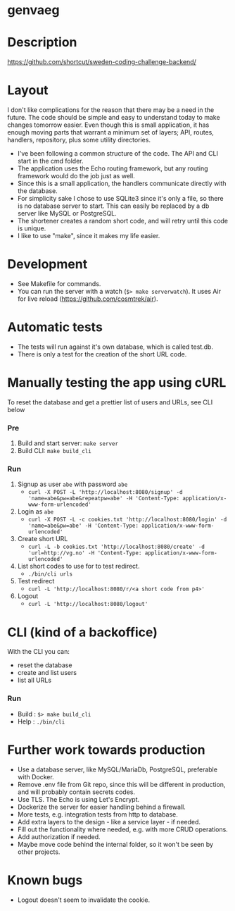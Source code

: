 # genvaeg


# Description

https://github.com/shortcut/sweden-coding-challenge-backend/

# Layout

I don't like complications for the reason that there may be a need in the future. The code should be simple and easy to understand today to make changes tomorrow easier. Even though this is small application, it has enough moving parts that warrant a minimum set of layers; API, routes, handlers, repository, plus some utility directories.

- I've been following a common structure of the code. The API and CLI start in the cmd folder.
- The application uses the Echo routing framework, but any routing framework would do the job just as well.
- Since this is a small application, the handlers communicate directly with the database.
- For simplicity sake I chose to use SQLite3 since it's only a file, so there is no database server to start. This can easily be replaced by a db server like MySQL or PostgreSQL.
- The shortener creates a random short code, and will retry until this code is unique.
- I like to use "make", since it makes my life easier.

# Development

- See Makefile for commands.
- You can run the server with a watch (`$> make serverwatch`). It uses Air for live reload (https://github.com/cosmtrek/air).

# Automatic tests

- The tests will run against it's own database, which is called test.db.
- There is only a test for the creation of the short URL code.

# Manually testing the app using cURL

To reset the database and get a prettier list of users and URLs, see CLI below

### Pre

1. Build and start server: `make server`
2. Build CLI: `make build_cli`

### Run

1. Signup as user `abe` with password `abe`
   - `curl -X POST -L 'http://localhost:8080/signup' -d 'name=abe&pw=abe&repeatpw=abe' -H 'Content-Type: application/x-www-form-urlencoded'`
2. Login as `abe`
   - `curl -X POST -L -c cookies.txt 'http://localhost:8080/login' -d 'name=abe&pw=abe' -H 'Content-Type: application/x-www-form-urlencoded'`
3. Create short URL
   - `curl -L -b cookies.txt 'http://localhost:8080/create' -d 'url=http://vg.no' -H 'Content-Type: application/x-www-form-urlencoded'`
4. List short codes to use for to test redirect.
   - `./bin/cli urls`
5. Test redirect
   - `curl -L 'http://localhost:8080/r/<a short code from p4>'`
6. Logout
   - `curl -L 'http://localhost:8080/logout'`

# CLI (kind of a backoffice)

With the CLI you can:
- reset the database
- create and list users
- list all URLs

### Run

- Build : `$> make build_cli`
- Help  :  `./bin/cli`

# Further work towards production

- Use a database server, like MySQL/MariaDb, PostgreSQL, preferable with Docker.
- Remove .env file from Git repo, since this will be different in production, and will probably contain secrets codes.
- Use TLS. The Echo is using Let's Encrypt.
- Dockerize the server for easier handling behind a firewall.
- More tests, e.g. integration tests from http to database.
- Add extra layers to the design - like a service layer - if needed.
- Fill out the functionality where needed, e.g. with more CRUD operations.
- Add authorization if needed.
- Maybe move code behind the internal folder, so it won't be seen by other projects.

# Known bugs

- Logout doesn't seem to invalidate the cookie.




